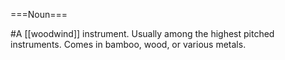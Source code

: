 ===Noun===

#A [[woodwind]] instrument.  Usually among the highest pitched instruments.  Comes in bamboo, wood, or various metals.